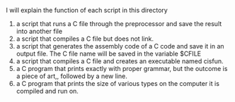 I will explain the function of each script in this directory
1. a script that runs a C file through the preprocessor and save the result into another file
2. a script that compiles a C file but does not link.
3. a script that generates the assembly code of a C code and save it in an output file.
     The C file name will be saved in the variable $CFILE
4. a script that compiles a C file and creates an executable named cisfun.
5. a C program that prints exactly with proper grammar, but the outcome is a piece of art,, followed by a new line.
6. a C program that prints the size of various types on the computer it is compiled and run on.
